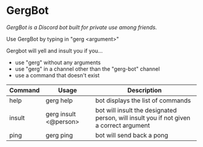 # GergBot

*GergBot is a Discord bot built for private use among friends.*



Use GergBot by typing in "gerg &lt;argument&gt;"

Gergbot will yell and insult you if you...
- use "gerg" without any arguments
- use "gerg" in a channel other than the "gerg-bot" channel
- use a command that doesn't exist

| Command | Usage | Description |
| --- | --- | --- |
| help | gerg help | bot displays the list of commands |
| insult | gerg insult <@person> | bot will insult the designated person, will insult you if not given a correct argument |
| ping | gerg ping | bot will send back a pong |